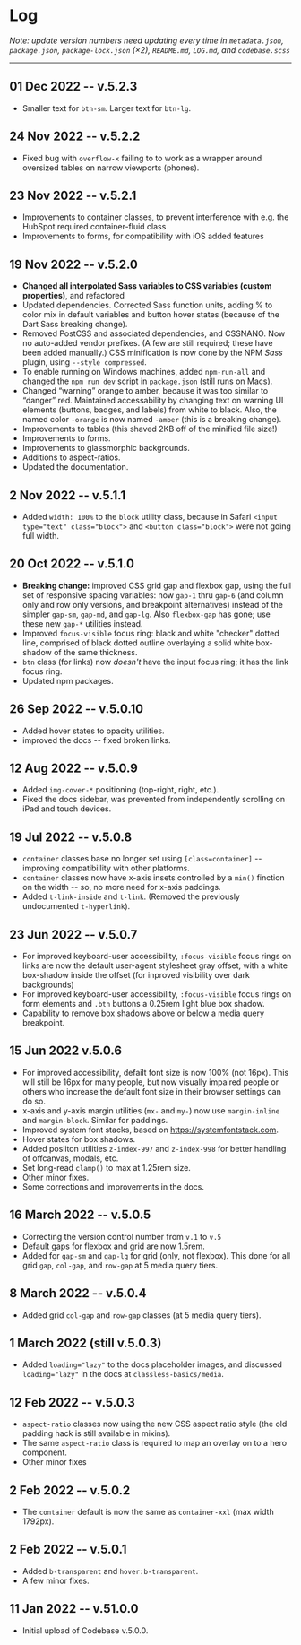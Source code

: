 # Log

_Note: update version numbers need updating every time in `metadata.json`, `package.json`, `package-lock.json` (×2), `README.md`, `LOG.md`, and `codebase.scss`_

***

## 01 Dec 2022 -- v.5.2.3

* Smaller text for `btn-sm`. Larger text for `btn-lg`.

## 24 Nov 2022 -- v.5.2.2

* Fixed bug with `overflow-x` failing to to work as a wrapper around oversized tables on narrow viewports (phones). 

## 23 Nov 2022 -- v.5.2.1

* Improvements to container classes, to prevent interference with e.g. the HubSpot required container-fluid class
* Improvements to forms, for compatibility with iOS added features

## 19 Nov 2022 -- v.5.2.0

* **Changed all interpolated Sass variables to CSS variables (custom properties)**, and refactored
* Updated dependencies. Corrected Sass function units, adding % to color mix in default variables and button hover states (because of the Dart Sass breaking change).
* Removed PostCSS and associated dependencies, and CSSNANO. Now no auto-added vendor prefixes. (A few are still required; these have been added manually.) CSS minification is now done by the NPM _Sass_ plugin, using `--style compressed`.
* To enable running on Windows machines, added `npm-run-all` and changed the `npm run dev` script in `package.json` (still runs on Macs).
* Changed “warning” orange to amber, because it was too similar to “danger” red. Maintained accessability by changing text on warning UI elements (buttons, badges, and labels) from white to black. Also, the named color `-orange` is now named `-amber` (this is a breaking change).
* Improvements to tables (this shaved 2KB off of the minified file size!)
* Improvements to forms.
* Improvements to glassmorphic backgrounds.
* Additions to aspect-ratios.
* Updated the documentation.

## 2 Nov 2022 -- v.5.1.1

* Added `width: 100%` to the `block` utility class, because in Safari `<input type="text" class="block">` and `<button class="block">` were not going full width.

## 20 Oct 2022 -- v.5.1.0

* **Breaking change:** improved CSS grid gap and flexbox gap, using the full set of responsive spacing variables: now `gap-1` thru `gap-6` (and column only and row only versions, and breakpoint alternatives) instead of the simpler `gap-sm`, `gap-md`, and `gap-lg`. Also `flexbox-gap` has gone; use these new `gap-*` utilities instead.
* Improved `focus-visible` focus ring: black and white "checker" dotted line, comprised of black dotted outline overlaying a solid white box-shadow of the same thickness.
* `btn` class (for links) now _doesn't_ have the input focus ring; it has the link focus ring.
* Updated npm packages.

## 26 Sep 2022 -- v.5.0.10

* Added hover states to opacity utilities.
* improved the docs -- fixed broken links.

## 12 Aug 2022 -- v.5.0.9

* Added `img-cover-*` positioning (top-right, right, etc.).
* Fixed the docs sidebar, was prevented from independently scrolling on iPad and touch devices.

## 19 Jul 2022 -- v.5.0.8

* `container` classes base no longer set using `[class=container]` -- improving compatibillity with other platforms.
* `container` classes now have x-axis insets controlled by a `min()` finction on the width -- so, no more need for x-axis paddings.
* Added `t-link-inside` and `t-link`. (Removed the previously undocumented `t-hyperlink`).

## 23 Jun 2022 -- v.5.0.7

* For improved keyboard-user accessibility, `:focus-visible` focus rings on links are now the default user-agent stylesheet gray offset, with a white box-shadow inside the offset (for inproved visibility over dark backgrounds)
* For improved keyboard-user accessibility, `:focus-visible` focus rings on form elements and `.btn` buttons a 0.25rem light blue box shadow.
* Capability to remove box shadows above or below a media query breakpoint.

## 15 Jun 2022 v.5.0.6

* For improved accessibility, defailt font size is now 100% (not 16px). This will still be 16px for many people, but now visually impaired people or others who increase the default font size in their browser settings can do so.
* x-axis and y-axis margin utilities (`mx-` and `my-`) now use `margin-inline` and `margin-block`. Similar for paddings.
* Improved system font stacks, based on https://systemfontstack.com.
* Hover states for box shadows.
* Added posiiton utilities `z-index-997` and `z-index-998` for better handling of offcanvas, modals, etc.
* Set long-read `clamp()` to max at 1.25rem size.
* Other minor fixes.
* Some corrections and improvements in the docs.

## 16 March 2022 -- v.5.0.5

* Correcting the version control number from `v.1` to `v.5`
* Default gaps for flexbox and grid are now 1.5rem.
* Added for `gap-sm` and `gap-lg` for grid (only, not flexbox). This done for all grid `gap`, `col-gap`, and `row-gap` at 5 media query tiers.

## 8 March 2022 -- v.5.0.4

* Added grid `col-gap` and `row-gap` classes (at 5 media query tiers).

## 1 March 2022 (still v.5.0.3)

* Added `loading="lazy"` to the docs placeholder images, and discussed `loading="lazy"` in the docs at `classless-basics/media`.

## 12 Feb 2022 -- v.5.0.3

* `aspect-ratio` classes now using the new CSS aspect ratio style (the old padding hack is still available in mixins).
* The same `aspect-ratio` class is required to map an overlay on to a hero component.
* Other minor fixes

## 2 Feb 2022 -- v.5.0.2

* The `container` default is now the same as `container-xxl` (max width 1792px).

## 2 Feb 2022 -- v.5.0.1

* Added `b-transparent` and `hover:b-transparent`.
* A few minor fixes.

## 11 Jan 2022 -- v.51.0.0

* Initial upload of Codebase v.5.0.0.